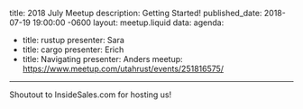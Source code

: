 title: 2018 July Meetup
description: Getting Started!
published_date: 2018-07-19 19:00:00 -0600
layout: meetup.liquid
data:
  agenda:
  - title: rustup
    presenter: Sara
  - title: cargo
    presenter: Erich
  - title: Navigating
    presenter: Anders
  meetup: https://www.meetup.com/utahrust/events/251816575/
---

Shoutout to InsideSales.com for hosting us!

